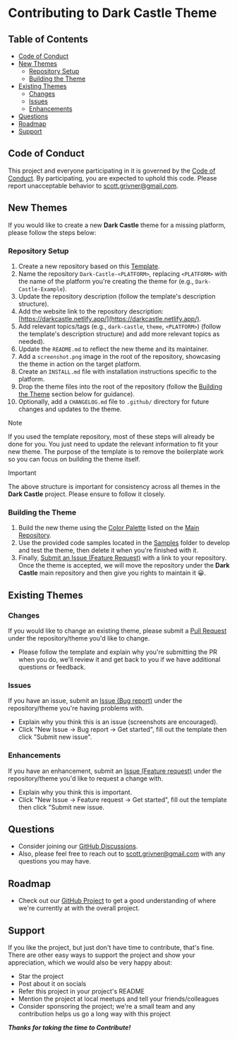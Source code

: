 # Contributing to Dark Castle Theme

## Table of Contents

- [Code of Conduct](#code-of-conduct)
- [New Themes](#new-themes)
  - [Repository Setup](#repository-setup)
  - [Building the Theme](#building-the-theme)
- [Existing Themes](#existing-themes)
  - [Changes](#changes)
  - [Issues](#issues)
  - [Enhancements](#enhancements)
- [Questions](#questions)
- [Roadmap](#roadmap)
- [Support](#support)

## Code of Conduct

This project and everyone participating in it is governed by the [Code of Conduct](CODE_OF_CONDUCT.md).
By participating, you are expected to uphold this code. Please report unacceptable behavior
to <scott.grivner@gmail.com>.

## New Themes

If you would like to create a new **Dark Castle** theme for a missing platform, please follow the steps below:

### Repository Setup

1. Create a new repository based on this [Template](https://github.com/scottgriv/Dark-Castle-Template).
2. Name the repository `Dark-Castle-<PLATFORM>`, replacing `<PLATFORM>` with the name of the platform you're creating the theme for (e.g., `Dark-Castle-Example`).
3. Update the repository description (follow the template's description structure).
4. Add the website link to the repository description: [https://darkcastle.netlify.app/](https://darkcastle.netlify.app/).
5. Add relevant topics/tags (e.g., `dark-castle`, `theme`, `<PLATFORM>`) (follow the template's description structure) and add more relevant topics as needed).
6. Update the `README.md` to reflect the new theme and its maintainer. 
7. Add a `screenshot.png` image in the root of the repository, showcasing the theme in action on the target platform.
8. Create an `INSTALL.md` file with installation instructions specific to the platform.
9. Drop the theme files into the root of the repository (follow the [Building the Theme](#building-the-theme) section below for guidance).
10. Optionally, add a `CHANGELOG.md` file to `.github/` directory for future changes and updates to the theme.

> [!NOTE]
> If you used the template repository, most of these steps will already be done for you. You just need to update the relevant information to fit your new theme. 
> The purpose of the template is to remove the boilerplate work so you can focus on building the theme itself.

> [!IMPORTANT]
> The above structure is important for consistency across all themes in the **Dark Castle** project. Please ensure to follow it closely.

### Building the Theme

1. Build the new theme using the [Color Palette](https://github.com/scottgriv/Dark-Castle-Theme#color-palette) listed on the [Main Repository](https://github.com/scottgriv/Dark-Castle-Theme).
2. Use the provided code samples located in the [Samples](https://github.com/scottgriv/Dark-Castle-Template/tree/main/samples) folder to develop and test the theme, then delete it when you're finished with it.
3. Finally, [Submit an Issue (Feature Request)](https://github.com/scottgriv/Dark-Castle-Theme/issues/new?assignees=&labels=&projects=&template=feature_request.md&title=) with a link to your repository. Once the theme is accepted, we will move the repository under the **Dark Castle** main repository and then give you rights to maintain it 😀.

## Existing Themes

### Changes

If you would like to change an existing theme, please submit a [Pull Request](https://docs.github.com/en/pull-requests/collaborating-with-pull-requests/proposing-changes-to-your-work-with-pull-requests/about-pull-requests) under the repository/theme you'd like to change.
- Please follow the template and explain why you're submitting the PR when you do, we'll review it and get back to you if we have additional questions or feedback.

### Issues

If you have an issue, submit an [Issue (Bug report)](https://docs.github.com/en/issues/tracking-your-work-with-issues/about-issues) under the repository/theme you're having problems with.
- Explain why you think this is an issue (screenshots are encouraged).
- Click "New Issue → Bug report → Get started", fill out the template then click "Submit new issue".

### Enhancements

If you have an enhancement, submit an [Issue (Feature request)](https://docs.github.com/en/issues/tracking-your-work-with-issues/about-issues) under the repository/theme you'd like to request a change with.
- Explain why you think this is important.
- Click "New Issue → Feature request → Get started", fill out the template then click "Submit new issue.

## Questions

- Consider joining our [GitHub Discussions](https://github.com/scottgriv/Dark-Castle-Theme/discussions).
- Also, please feel free to reach out to <scott.grivner@gmail.com> with any questions you may have.

## Roadmap

- Check out our [GitHub Project](https://github.com/users/scottgriv/projects/14) to get a good understanding of where we're currently at with the overall project.

## Support

If you like the project, but just don't have time to contribute, that's fine. There are other easy ways to support the project and show your appreciation, which we would also be very happy about:
- Star the project
- Post about it on socials
- Refer this project in your project's README
- Mention the project at local meetups and tell your friends/colleagues
- Consider sponsoring the project; we're a small team and any contribution helps us go a long way with this project

***Thanks for taking the time to Contribute!***
